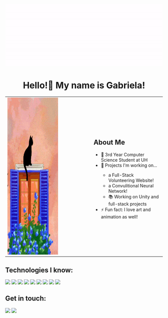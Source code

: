 <p align="center">
  <img src="ImageFolder/bread.gif" width="800" height="200" />
</p>

<h1 align="center">Hello!👋 My name is Gabriela!</h1>


<div align="center">
<table>
  <tr>
    <td>
      <img src="ImageFolder/CatGif.gif" alt="Cat Gif" width="400" height="500" >
    </td>
    <td>
    <div style="margin-left: 100px; text-align: left;">
      <h2>About Me</h2>
      <ul>
        <li>💞️ 3rd Year Computer Science Student at UH</li>
        <li>🔨 Projects I'm working on...</li>
        <ul>
          <li> a Full-Stack Volunteering Website!</li>
          <li> a Convulitional Neural Network!</li>
          <li> 📚 Working on Unity and full-stack projects</li>
        </ul>
        <li>⚡ Fun fact: I love art and animation as well!</li>
      </ul>
    </div>
    </td>
  </tr>
</table>
</div>


## Technologies I know:

<p align="left">
  <img src="https://img.shields.io/badge/Python-3776AB?style=for-the-badge&logo=python&logoColor=white" />
  <img src="https://img.shields.io/badge/C%23-239120?style=for-the-badge&logo=c-sharp&logoColor=white" />
  <img src="https://img.shields.io/badge/C++-00599C?style=for-the-badge&logo=cplusplus&logoColor=white" />
  <img src="https://img.shields.io/badge/HTML5-E34F26?style=for-the-badge&logo=html5&logoColor=white" />
  <img src="https://img.shields.io/badge/JavaScript-323330?style=for-the-badge&logo=javascript&logoColor=F7DF1E" />
  <img src="https://img.shields.io/badge/React-20232A?style=for-the-badge&logo=react&logoColor=61DAFB" />
  <img src="https://img.shields.io/badge/Node.js-43853D?style=for-the-badge&logo=node.js&logoColor=white" />
  <img src="https://img.shields.io/badge/MongoDB-4EA94B?style=for-the-badge&logo=mongodb&logoColor=white" />
  <img src="https://img.shields.io/badge/Express.js-000000?style=for-the-badge&logo=express&logoColor=white" />
  <!-- Add more icons as needed -->
</p>

## Get in touch:

<p align="left">
  <a href="mailto:gabe.rome2020@gmail.com"><img src="https://img.shields.io/badge/Email-D14836?style=for-the-badge&logo=gmail&logoColor=white" /></a>
  <a href="www.linkedin.com/in/gabriela-romero-ramirez"><img src="https://img.shields.io/badge/LinkedIn-0077B5?style=for-the-badge&logo=linkedin&logoColor=white" /></a>
</p>

<!---
fleursomnium/fleursomnium is a ✨ special ✨ repository because its `README.md` (this file) appears on your GitHub profile.
You can click the Preview link to take a look at your changes.
--->


